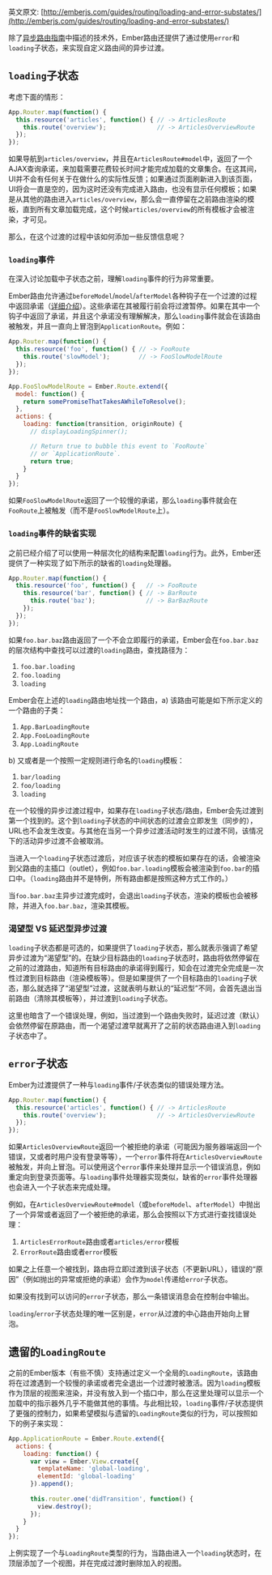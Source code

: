 英文原文: [http://emberjs.com/guides/routing/loading-and-error-substates/](http://emberjs.com/guides/routing/loading-and-error-substates/)

除了[异步路由指南](/guides/routing/asynchronous-routing/)中描述的技术外，Ember路由还提供了通过使用`error`和`loading`子状态，来实现自定义路由间的异步过渡。

## `loading`子状态

考虑下面的情形：

```js
App.Router.map(function() {
  this.resource('articles', function() { // -> ArticlesRoute
    this.route('overview');              // -> ArticlesOverviewRoute
  });
});
```

如果导航到`articles/overview`，并且在`ArticlesRoute#model`中，返回了一个AJAX查询承诺，来加载需要花费较长时间才能完成加载的文章集合。在这其间，UI并不会有任何关于在做什么的实际性反馈；如果通过页面刷新进入到该页面，UI将会一直是空的，因为这时还没有完成进入路由，也没有显示任何模板；如果是从其他的路由进入`articles/overview`，那么会一直停留在之前路由渲染的模板，直到所有文章加载完成，这个时候`articles/overview`的所有模板才会被渲染，才可见。

那么，在这个过渡的过程中该如何添加一些反馈信息呢？

### `loading`事件

在深入讨论加载中子状态之前，理解`loading`事件的行为非常重要。

Ember路由允许通过`beforeModel`/`model`/`afterModel`各种钩子在一个过渡的过程中返回承诺（[详细介绍](/guides/routing/asynchronous-routing)）。这些承诺在其被履行前会将过渡暂停。如果在其中一个钩子中返回了承诺，并且这个承诺没有理解解决，那么`loading`事件就会在该路由被触发，并且一直向上冒泡到`ApplicationRoute`。例如：

```js
App.Router.map(function() {
  this.resource('foo', function() { // -> FooRoute
    this.route('slowModel');        // -> FooSlowModelRoute
  });
});

App.FooSlowModelRoute = Ember.Route.extend({
  model: function() {
    return somePromiseThatTakesAWhileToResolve();
  },
  actions: {
    loading: function(transition, originRoute) {
      // displayLoadingSpinner();

      // Return true to bubble this event to `FooRoute`
      // or `ApplicationRoute`.
      return true;
    }
  }
});
```

如果`FooSlowModelRoute`返回了一个较慢的承诺，那么`loading`事件就会在`FooRoute`上被触发（而不是`FooSlowModelRoute`上）。

### `loading`事件的缺省实现

之前已经介绍了可以使用一种层次化的结构来配置`loading`行为。此外，Ember还提供了一种实现了如下所示的缺省的`loading`处理器。

```js
App.Router.map(function() {
  this.resource('foo', function() {   // -> FooRoute
    this.resource('bar', function() { // -> BarRoute
      this.route('baz');              // -> BarBazRoute
    });
  });
});
```

如果`foo.bar.baz`路由返回了一个不会立即履行的承诺，Ember会在`foo.bar.baz`的层次结构中查找可以过渡的`loading`路由，查找路径为：

1. `foo.bar.loading`
2. `foo.loading`
3. `loading`

Ember会在上述的`loading`路由地址找一个路由，a) 该路由可能是如下所示定义的一个路由的子类：

1. `App.BarLoadingRoute`
2. `App.FooLoadingRoute`
3. `App.LoadingRoute`

b) 又或者是一个按照一定规则进行命名的`loading`模板：

1. `bar/loading`
2. `foo/loading`
3. `loading`

在一个较慢的异步过渡过程中，如果存在`loading`子状态/路由，Ember会先过渡到第一个找到的。这个到`loading`子状态的中间状态的过渡会立即发生（同步的），URL也不会发生改变。与其他在当另一个异步过渡活动时发生的过渡不同，该情况下的活动异步过渡不会被取消。

当进入一个`loading`子状态过渡后，对应该子状态的模板如果存在的话，会被渲染到父路由的主插口（outlet），例如`foo.bar.loading`模板会被渲染到`foo.bar`的插口中。（`loading`路由并不是特例，所有路由都是按照这种方式工作的。）

当`foo.bar.baz`主异步过渡完成时，会退出`loading`子状态，渲染的模板也会被移除，并进入`foo.bar.baz`，渲染其模板。

### 渴望型 VS 延迟型异步过渡

`loading`子状态都是可选的，如果提供了`loading`子状态，那么就表示强调了希望异步过渡为“渴望型”的。在缺少目标路由的`loading`子状态时，路由将依然停留在之前的过渡路由，知道所有目标路由的承诺得到履行，知会在过渡完全完成是一次性过渡到目标路由（渲染模板等）。但是如果提供了一个目标路由的`loading`子状态，那么就选择了“渴望型”过渡，这就表明与默认的“延迟型”不同，会首先退出当前路由（清除其模板等），并过渡到`loading`子状态。

这里也暗含了一个错误处理，例如，当过渡到一个路由失败时，延迟过渡（默认）会依然停留在原路由，而一个渴望过渡早就离开了之前的状态路由进入到`loading`子状态中了。

## `error`子状态

Ember为过渡提供了一种与`loading`事件/子状态类似的错误处理方法。

```js
App.Router.map(function() {
  this.resource('articles', function() { // -> ArticlesRoute
    this.route('overview');              // -> ArticlesOverviewRoute
  });
});
```

如果`ArticlesOverviewRoute`返回一个被拒绝的承诺（可能因为服务器端返回一个错误，又或者时用户没有登录等等），一个`error`事件将在`ArticlesOverviewRoute`被触发，并向上冒泡。可以使用这个`error`事件来处理并显示一个错误消息，例如重定向到登录页面等。与`loading`事件处理器实现类似，缺省的`error`事件处理器也会进入一个子状态来完成处理。

例如，在`ArticlesOverviewRoute#model`（或`beforeModel`、`afterModel`）中抛出了一个异常或者返回了一个被拒绝的承诺，那么会按照以下方式进行查找错误处理：


1. `ArticlesErrorRoute`路由或者`articles/error`模板
2. `ErrorRoute`路由或者`error`模板

如果之上任意一个被找到，路由将立即过渡到该子状态（不更新URL），错误的“原因”（例如抛出的异常或拒绝的承诺）会作为`model`传递给`error`子状态。

如果没有找到可以访问的`error`子状态，那么一条错误消息会在控制台中输出。

`loading`/`error`子状态处理的唯一区别是，`error`从过渡的中心路由开始向上冒泡。

## 遗留的`LoadingRoute`

之前的Ember版本（有些不慎）支持通过定义一个全局的`LoadingRoute`，该路由将在过渡遇到一个较慢的承诺或者完全退出一个过渡时被激活。因为`loading`模板作为顶层的视图来渲染，并没有放入到一个插口中，那么在这里处理可以显示一个加载中的指示器外几乎不能做其他的事情。与此相比较，`loading`事件/子状态提供了更强的控制力，如果希望模拟与遗留的`LoadingRoute`类似的行为，可以按照如下的例子来实现：

```js
App.ApplicationRoute = Ember.Route.extend({
  actions: {
    loading: function() {
      var view = Ember.View.create({
        templateName: 'global-loading',
        elementId: 'global-loading'
      }).append();
      
      this.router.one('didTransition', function() {
        view.destroy();
      });
    }
  }
});
```

上例实现了一个与`LoadingRoute`类型的行为，当路由进入一个`loading`状态时，在顶层添加了一个视图，并在完成过渡时删除加入的视图。
